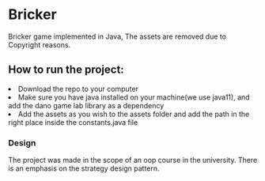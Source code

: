 # Bricker
Bricker game implemented in Java, The assets are removed due to Copyright reasons.

## How to run the project:
<li>Download the repo to your computer</li>
<li>Make sure you have java installed on your machine(we use java11), and add the dano game lab library as a dependency</li>
<li>Add the assets as you wish to the assets folder and add the path in the right place inside the constants.java file</li>

### Design
The project was made in the scope of an oop course in the university. 
There is an emphasis on the strategy design pattern.
